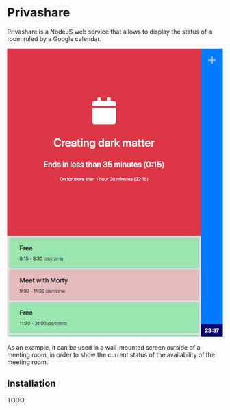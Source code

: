 # Privashare

Privashare is a NodeJS web service that allows to display the status of a room ruled by a Google calendar.

<p align="center">

![Screenshot of Privashare](docs/screenshot.png)

</p>
As an example, it can be used in a wall-mounted screen outside of a meeting room, in order to show the current status of the availability of the meeting room.

## Installation

TODO